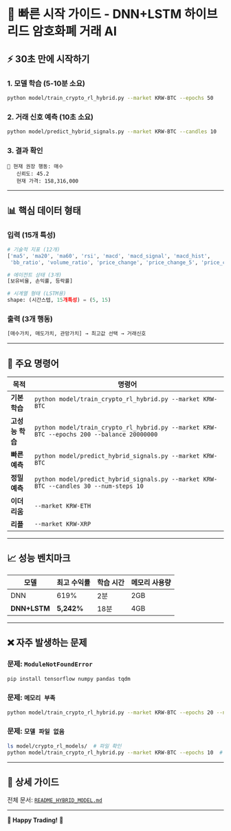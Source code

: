 # 🚀 빠른 시작 가이드 - DNN+LSTM 하이브리드 암호화폐 거래 AI

## ⚡ 30초 만에 시작하기

### 1. 모델 학습 (5-10분 소요)
```bash
python model/train_crypto_rl_hybrid.py --market KRW-BTC --epochs 50
```

### 2. 거래 신호 예측 (10초 소요)
```bash
python model/predict_hybrid_signals.py --market KRW-BTC --candles 10
```

### 3. 결과 확인
```
🎯 현재 권장 행동: 매수
   신뢰도: 45.2
   현재 가격: 158,316,000
```

---

## 📊 핵심 데이터 형태

### 입력 (15개 특성)
```python
# 기술적 지표 (12개)
['ma5', 'ma20', 'ma60', 'rsi', 'macd', 'macd_signal', 'macd_hist', 
 'bb_ratio', 'volume_ratio', 'price_change', 'price_change_5', 'price_change_20']

# 에이전트 상태 (3개)  
[보유비율, 손익률, 등락률]

# 시계열 형태 (LSTM용)
shape: (시간스텝, 15개특성) = (5, 15)
```

### 출력 (3개 행동)
```python
[매수가치, 매도가치, 관망가치] → 최고값 선택 → 거래신호
```

---

## 🎯 주요 명령어

| 목적 | 명령어 |
|------|--------|
| **기본 학습** | `python model/train_crypto_rl_hybrid.py --market KRW-BTC` |
| **고성능 학습** | `python model/train_crypto_rl_hybrid.py --market KRW-BTC --epochs 200 --balance 20000000` |
| **빠른 예측** | `python model/predict_hybrid_signals.py --market KRW-BTC` |
| **정밀 예측** | `python model/predict_hybrid_signals.py --market KRW-BTC --candles 30 --num-steps 10` |
| **이더리움** | `--market KRW-ETH` |
| **리플** | `--market KRW-XRP` |

---

## 📈 성능 벤치마크

| 모델 | 최고 수익률 | 학습 시간 | 메모리 사용량 |
|------|-------------|-----------|---------------|
| DNN | 619% | 2분 | 2GB |
| **DNN+LSTM** | **5,242%** | 18분 | 4GB |

---

## ❌ 자주 발생하는 문제

### 문제: `ModuleNotFoundError`
```bash
pip install tensorflow numpy pandas tqdm
```

### 문제: `메모리 부족`
```bash
python model/train_crypto_rl_hybrid.py --market KRW-BTC --epochs 20 --num-steps 3
```

### 문제: `모델 파일 없음`
```bash
ls model/crypto_rl_models/  # 파일 확인
python model/train_crypto_rl_hybrid.py --market KRW-BTC --epochs 10  # 재학습
```

---

## 🔗 상세 가이드

전체 문서: [`README_HYBRID_MODEL.md`](./README_HYBRID_MODEL.md)

---

**🎉 Happy Trading!** 🚀
